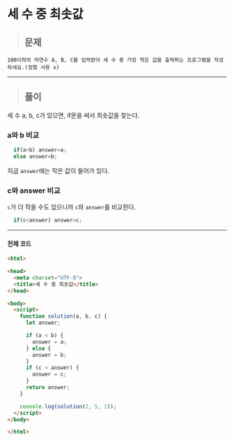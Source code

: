 # 세 수 중 최솟값

> ## 문제

```
100이하의 자연수 A, B, C를 입력받아 세 수 중 가장 작은 값을 출력하는 프로그램을 작성하세요.(정렬 사용 x)
```
***

> ## 풀이

세 수 a, b, c가 있으면, if문을 써서 최솟값을 찾는다.

### a와 b 비교
```jsx
  if(a<b) answer=a;
  else answer=b;
```
지금 `answer`에는 작은 값이 들어가 있다.

### c와 answer 비교
`c`가 더 작을 수도 있으니까 `c`와 `answer`를 비교한다.
```jsx
  if(c<answer) answer=c;
```
***

#### 전체 코드
```html
<html>

<head>
  <meta charset="UTF-8">
  <title>세 수 중 최솟값</title>
</head>

<body>
  <script>
    function solution(a, b, c) {
      let answer;

      if (a < b) {
        answer = a;
      } else {
        answer = b;
      }
      if (c < answer) {
        answer = c;
      }
      return answer;
    }

    console.log(solution(2, 5, 1));
  </script>
</body>

</html>
```